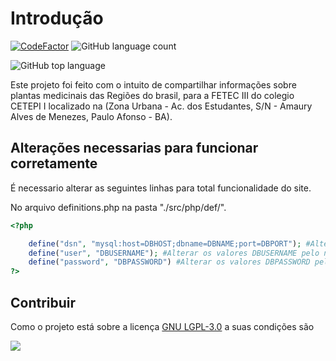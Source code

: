 # Introdução

[![CodeFactor](https://www.codefactor.io/repository/github/digamasyx/fetec/badge/master)](https://www.codefactor.io/repository/github/digamasyx/fetec/overview/master)
![GitHub language count](https://img.shields.io/github/languages/count/digamasyx/FETEC?color=%23f0f)


![GitHub top language](https://img.shields.io/github/languages/top/digamasyx/FETEC?color=%23f0f)

Este projeto foi feito com o intuito de compartilhar informações sobre plantas medicinais das Regiões do brasil, para a FETEC III do colegio CETEPI I localizado na (Zona Urbana - Ac. dos Estudantes, S/N - Amaury Alves de Menezes, Paulo Afonso - BA).

## Alterações necessarias para funcionar corretamente

É necessario alterar as seguintes linhas para total funcionalidade do site.

No arquivo definitions.php na pasta "./src/php/def/".


```php 
<?php 

    define("dsn", "mysql:host=DBHOST;dbname=DBNAME;port=DBPORT"); #Alterar os valores DBHOST pelo HOST do banco de dados, DBNAME pelo nome do banco de dados e DBPORT pela porta do banco de dados.
    define("user", "DBUSERNAME"); #Alterar os valores DBUSERNAME pelo nome de usuario para conexão com o banco de dados.
    define("password", "DBPASSWORD") #Alterar os valores DBPASSWORD pela senha do banco de dados para efetuar a conexão
?>
```

## Contribuir

Como o projeto está sobre a licença [GNU LGPL-3.0](https://choosealicense.com/licenses/lgpl-3.0/) a suas condições são

![](https://imgur.com/bncPKFy)